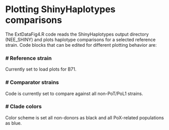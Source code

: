 # Plotting ShinyHaplotypes comparisons

The ExtDataFig4.R code reads the ShinyHaplotypes output directory (NEE_SHINY) and plots haplotype comparisons for a selected reference strain. Code blocks that can be edited for different plotting behavior are:

### *#* Reference strain

Currently set to load plots for B71.

### *#* Comparator strains

Code is currently set to compare against all non-PoT/PoL1 strains.

### *#*  Clade colors

Color scheme is set all non-donors as black and all PoX-related populations as blue.
